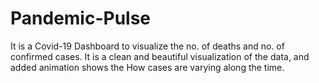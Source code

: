 # Pandemic-Pulse
It is a Covid-19 Dashboard to visualize the no. of deaths and no. of confirmed cases. It is a clean and beautiful visualization of the data, and added animation shows the How cases are varying along the time.
